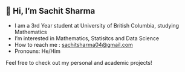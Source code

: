 ## 👋 Hi, I’m Sachit Sharma ##
-  I am a 3rd Year student at University of British Columbia, studying Mathematics
-  I’m interested in Mathematics, Statisitcs and Data Science
-  How to reach me : sachitsharma04@gmail.com
-  Pronouns: He/Him

Feel free to check out my personal and academic projects!
<!---
sachit-sharma/sachit-sharma is a ✨ special ✨ repository because its `README.md` (this file) appears on your GitHub profile.
You can click the Preview link to take a look at your changes.
--->
